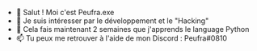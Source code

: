 - 👋 Salut ! Moi c'est Peufra.exe
- 👀 Je suis intéresser par le développement et le "Hacking"
- 🌱 Cela fais maintenant 2 semaines que j'apprends le language Python
- 📫 Tu peux me retrouver à l'aide de mon Discord : Peufra#0810
<!---
Peufra/Peufra is a ✨ special ✨ repository because its `README.md` (this file) appears on your GitHub profile.
You can click the Preview link to take a look at your changes.
--->
